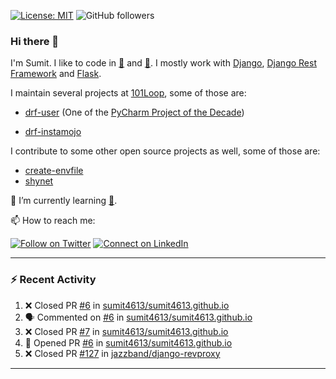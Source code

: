 [![License: MIT](https://img.shields.io/badge/License-MIT-yellow.svg)](https://opensource.org/licenses/MIT)
![GitHub followers](https://img.shields.io/github/followers/sumit4613?style=social)

### Hi there 👋

I'm Sumit. I like to code in [:snake:](https://python.org/) and [:rabbit:](https://golang.org). I mostly work with [Django](https://djangoproject.com), [Django Rest Framework](https://www.django-rest-framework.org/) and [Flask](https://flask.palletsprojects.com).

I maintain several projects at [101Loop](https://github.com/101loop/), some of those are:

- [drf-user](https://github.com/101loop/drf-user) (One of the [PyCharm Project of the Decade](https://www.jetbrains.com/lp/pycharm-10-years/))

- [drf-instamojo ](https://github.com/101loop/drf-instamojo)

I contribute to some other open source projects as well, some of those are:

- [create-envfile](https://github.com/SpicyPizza/create-envfile)
- [shynet](https://github.com/milesmcc/shynet)


🔭 I’m currently learning [:rabbit:](https://golang.org).

📫 How to reach me:

[![Follow on Twitter](https://img.shields.io/badge/--twitter?label=Twitter&logo=Twitter&style=social)](https://twitter.com/sumitsingh4613) [![Connect on LinkedIn](https://img.shields.io/badge/--linkedin?label=LinkedIn&logo=LinkedIn&style=social)](https://www.linkedin.com/in/sumit4613)


---

### :zap: Recent Activity

<!--START_SECTION:activity-->
1. ❌ Closed PR [#6](https://github.com/sumit4613/sumit4613.github.io/pull/6) in [sumit4613/sumit4613.github.io](https://github.com/sumit4613/sumit4613.github.io)
2. 🗣 Commented on [#6](https://github.com/sumit4613/sumit4613.github.io/issues/6) in [sumit4613/sumit4613.github.io](https://github.com/sumit4613/sumit4613.github.io)
3. ❌ Closed PR [#7](https://github.com/sumit4613/sumit4613.github.io/pull/7) in [sumit4613/sumit4613.github.io](https://github.com/sumit4613/sumit4613.github.io)
4. 💪 Opened PR [#6](https://github.com/sumit4613/sumit4613.github.io/pull/6) in [sumit4613/sumit4613.github.io](https://github.com/sumit4613/sumit4613.github.io)
5. ❌ Closed PR [#127](https://github.com/jazzband/django-revproxy/pull/127) in [jazzband/django-revproxy](https://github.com/jazzband/django-revproxy)
<!--END_SECTION:activity-->

---
